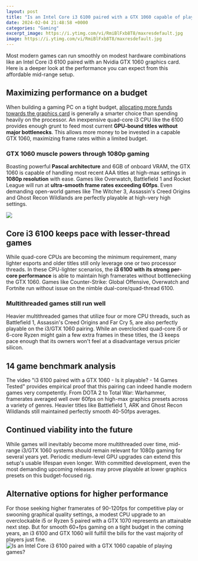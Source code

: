 ```yaml
---
layout: post
title: "Is an Intel Core i3 6100 paired with a GTX 1060 capable of playing games?"
date: 2024-02-04 21:48:58 +0000
categories: "Gaming"
excerpt_image: https://i.ytimg.com/vi/RmiBlFxb8T8/maxresdefault.jpg
image: https://i.ytimg.com/vi/RmiBlFxb8T8/maxresdefault.jpg
---
```


Most modern games can run smoothly on modest hardware combinations like an Intel Core i3 6100 paired with an Nvidia GTX 1060 graphics card. Here is a deeper look at the performance you can expect from this affordable mid-range setup.
## Maximizing performance on a budget
When building a gaming PC on a tight budget, [allocating more funds towards the graphics card](https://store.fi.io.vn/collection/alcocer) is generally a smarter choice than spending heavily on the processor. An inexpensive quad-core i3 CPU like the 6100 provides enough grunt to feed most current **GPU-bound titles without major bottlenecks**. This allows more money to be invested in a capable GTX 1060, maximizing frame rates within a limited budget.
### GTX 1060 muscle powers through 1080p gaming 
Boasting powerful **Pascal architecture** and 6GB of onboard VRAM, the GTX 1060 is capable of handling most recent AAA titles at high-max settings in **1080p resolution** with ease. Games like Overwatch, Battlefield 1 and Rocket League will run at **ultra-smooth frame rates exceeding 60fps**. Even demanding open-world games like The Witcher 3, Assassin's Creed Origins and Ghost Recon Wildlands are perfectly playable at high-very high settings.

![](https://i.ytimg.com/vi/f5fiCQ_v4l4/maxresdefault.jpg)
## Core i3 6100 keeps pace with lesser-thread games
While quad-core CPUs are becoming the minimum requirement, many lighter esports and older titles still only leverage one or two processor threads. In these CPU-lighter scenarios, the **i3 6100 with its strong per-core performance** is able to maintain high framerates without bottlenecking the GTX 1060. Games like Counter-Strike: Global Offensive, Overwatch and Fortnite run without issue on the nimble dual-core/quad-thread 6100.
### Multithreaded games still run well 
Heavier multithreaded games that utilize four or more CPU threads, such as Battlefield 1, Assassin's Creed Origins and Far Cry 5, are also perfectly playable on the i3/GTX 1060 pairing. While an overclocked quad-core i5 or 6-core Ryzen might gain a few extra frames in these titles, the i3 keeps pace enough that its owners won't feel at a disadvantage versus pricier silicon.
## 14 game benchmark analysis
The video "i3 6100 paired with a GTX 1060 - Is it playable? - 14 Games Tested" provides empirical proof that this pairing can indeed handle modern games very competently. From DOTA 2 to Total War: Warhammer, framerates averaged well over 60fps on high-max graphics presets across a variety of genres. Heavier titles like Battlefield 1, ARK and Ghost Recon Wildlands still maintained perfectly smooth 40-50fps averages.
## Continued viability into the future  
While games will inevitably become more multithreaded over time, mid-range i3/GTX 1060 systems should remain relevant for 1080p gaming for several years yet. Periodic medium-level GPU upgrades can extend this setup's usable lifespan even longer. With committed development, even the most demanding upcoming releases may prove playable at lower graphics presets on this budget-focused rig.
## Alternative options for higher performance 
For those seeking higher framerates of 90-120fps for competitive play or swooning graphical quality settings, a modest CPU upgrade to an overclockable i5 or Ryzen 5 paired with a GTX 1070 represents an attainable next step. But for smooth 60+fps gaming on a tight budget in the coming years, an i3 6100 and GTX 1060 will fulfill the bills for the vast majority of players just fine.
![Is an Intel Core i3 6100 paired with a GTX 1060 capable of playing games?](https://i.ytimg.com/vi/RmiBlFxb8T8/maxresdefault.jpg)